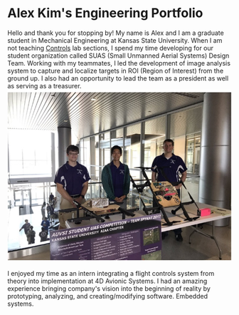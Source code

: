# Alex Kim's Engineering Portfolio

Hello and thank you for stopping by! My name is Alex and I am a graduate student in Mechanical Engineering at Kansas State University. When I am not teaching [Controls](https://catalog.k-state.edu/preview_course_nopop.php?catoid=16&coid=82554) lab sections, I spend my time developing for our student organization called SUAS (Small Unmanned Aerial Systems) Design Team. Working with my teammates, I led the development of image analysis system to capture and localize targets in ROI (Region of Interest) from the ground up. I also had an opportunity to lead the team as a president as well as serving as a treasurer.
![](img/IMG_E3896.JPG)

I enjoyed my time as an intern integrating a flight controls system from theory into implementation at 4D Avionic Systems. I had an amazing experience bringing company's vision into the beginning of reality by prototyping, analyzing, and creating/modifying software. Embedded systems.
